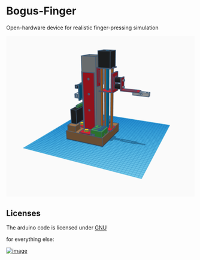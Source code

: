 # Bogus-Finger
Open-hardware device for realistic finger-pressing simulation


![Bogus Finger view](./hardware/drawings/renders/bogus_finger_total_1.png)


## Licenses

The arduino code is licensed under [GNU](http://www.gnu.org/licenses/)

for everything else:  

<a rel="license" href="http://creativecommons.org/licenses/by-sa/4.0/">![image](https://i.creativecommons.org/l/by-sa/4.0/88x31.png)</a>
